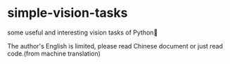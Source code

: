 # simple-vision-tasks

some useful and interesting vision tasks of Python👀

The author's English is limited, please read Chinese document or just read code.(from machine translation)
